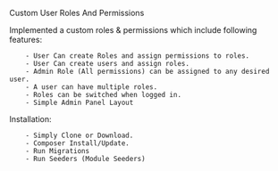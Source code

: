 Custom User Roles And Permissions



Implemented a custom roles & permissions which include following features:


		- User Can create Roles and assign permissions to roles.
		- User Can create users and assign roles.
		- Admin Role (All permissions) can be assigned to any desired user.
		- A user can have multiple roles.
		- Roles can be switched when logged in.
        - Simple Admin Panel Layout 
        
        
		
Installation:

		- Simply Clone or Download.
		- Composer Install/Update.
		- Run Migrations
		- Run Seeders (Module Seeders)
